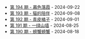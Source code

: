 * [第 194 期 - 暮色落霞](https://tok09.github.io/tok09/posts/194-暮色落霞) - 2024-09-22
* [第 193 期 - 猫的陪伴](https://tok09.github.io/tok09/posts/193-猫的陪伴) - 2024-09-08
* [第 192 期 - 青皮橘子](https://tok09.github.io/tok09/posts/192-青皮橘子) - 2024-09-01
* [第 191 期 - 一绿山墙](https://tok09.github.io/tok09/posts/191-一绿山墙) - 2024-08-25
* [第 190 期 - 螃蟹螃蟹](https://tok09.github.io/tok09/posts/190-螃蟹螃蟹) - 2024-08-18
